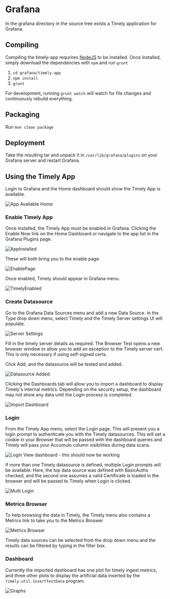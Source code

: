 # Grafana

In the grafana directory in the source tree exists a Timely application for Grafana.

## Compiling

Compiling the timely-app requrires [NodeJS](https://nodejs.org/en/) to be installed. Once installed, simply download
the dependencies with `npm` and run `grunt`

1. ```cd grafana/timely-app```
2. ```npm install```
3. ```grunt```

For development, running `grunt watch` will watch for file changes and continuously rebuild everything.

## Packaging

Run `mvn clean package`

## Deployment

Take the resulting tar and unpack it in `/var/lib/grafana/plugins` on your Grafana server and restart Grafana.

## Using the Timely App

Login to Grafana and the Home dashboard should show the Timely App is available.

![App Available Home](screencaps/AppAvailableHome.png)

### Enable Timely App

Once installed, the Timely App must be enabled in Grafana. Clicking the Enable Now
link on the Home Dashboard or navigate to the app list in the Grafana Plugins page.

![AppInstalled](screencaps/AppInstalled.png)

These will both bring you to the enable page.

![EnablePage](screencaps/EnableApp.png)

Once enabled, Timely should appear in Grafana menu.

![TimelyEnabled](screencaps/AppEnabled.png)

### Create Datasource

Go to the Grafana Data Sources menu and add a new Data Source. In the Type drop down menu, select Timely and the Timely Server settings UI will populate.

![Server Settings](screencaps/AddDatasource.png)

Fill in the timely server details as required. The Browser Test opens a new browser window to allow you to add an exception to the Timely server cert. This is only necessary if using self-signed certs.

Click Add, and the datasource will be tested and added.

![Datasource Added](screencaps/SavedDatasource.png)

Clicking the Dashboards tab will allow you to import a dashboard to display Timely's internal metrics. Depending on the security setup, the dashboard may not show any data until the Login process is completed.

![Import Dashboard](screencaps/ImportDashboard.png)

### Login

From the Timely App menu, select the Login page. This will present you a login prompt to authenticate you with the Timely datasources. This will set a cookie in your Browser
that will be passed with the dashboard queries and Timely will pass your Accumulo column visibilities during data scans.

![Login](screencaps/Login.png)
View dashboard - this should now be working

If more than one Timely datasource is defined, multiple Login prompts will be available. Here, the top data source was defined with BasicAuths checked, and the second one assumes a valid Certificate is loaded in the browser and will be passed to Timely when Login is clicked.

![Multi Login](screencaps/MultiDatasourceLogin.png)

### Metrics Browser

To help browsing the data in Timely, the Timely menu also contains a Metrics link to take you to the Metrics Broswer

![Metrics Browser](screencaps/MetricsBrowser.png)

Timely data sources can be selected from the drop down menu and the results can be filtered by typing in the filter box.

### Dashboard

Currently the imported dashboard has one plot for timely ingest metrics, and three other plots to display the artificial data inserted by the `timely.util.InsertTestData` program.

![Graphs](screencaps/Graphs.png)

